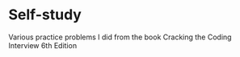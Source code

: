 # Self-study
Various practice problems I did from the book Cracking the Coding Interview 6th Edition
